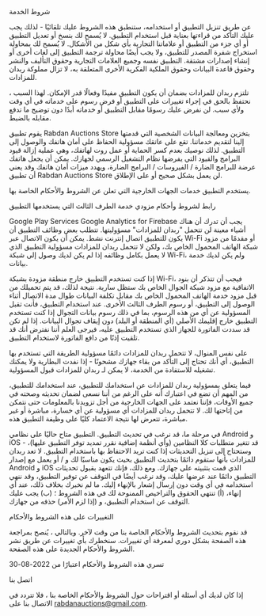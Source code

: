 شروط الخدمة

عن طريق تنزيل التطبيق أو استخدامه، ستنطبق هذه الشروط عليك تلقائيًا - لذلك يجب عليك التأكد من قراءتها بعناية قبل استخدام التطبيق. لا يُسمح لك بنسخ أو تعديل التطبيق أو أي جزء من التطبيق أو علاماتنا التجارية بأي شكل من الأشكال. لا يُسمح لك بمحاولة استخراج شفرة المصدر للتطبيق، ولا يجب أيضًا محاولة ترجمة التطبيق إلى لغات أخرى أو إنشاء إصدارات مشتقة. التطبيق نفسه وجميع العلامات التجارية وحقوق التأليف والنشر وحقوق قاعدة البيانات وحقوق الملكية الفكرية الأخرى المتعلقة به، لا تزال مملوكة ربدان للمزادات.

تلتزم ربدان للمزادات بضمان أن يكون التطبيق مفيدًا وفعالًا قدر الإمكان. لهذا السبب ، نحتفظ بالحق في إجراء تغييرات على التطبيق أو فرض رسوم على خدماته في أي وقت ولأي سبب. لن نفرض عليك رسومًا مقابل التطبيق أو خدماته أبدًا دون توضيح ما تدفع مقابله بالضبط.

يقوم تطبيق Rabdan Auctions Store بتخزين ومعالجة البيانات الشخصية التي قدمتها إلينا لتقديم خدماتنا. تقع على عاتقك مسؤولية الحفاظ على أمان هاتفك والوصول إلى التطبيق. لذلك نوصيك بعدم كسر الحماية أو عمل روت لهاتفك، وهي عملية إزالة قيود البرامج والقيود التي يفرضها نظام التشغيل الرسمي لجهازك. يمكن أن يجعل هاتفك عرضة للبرامج الضارة / الفيروسات / البرامج الضارة، ويهدد ميزات أمان هاتفك وقد يعني أن تطبيق Rabdan Auctions Store لن يعمل بشكل صحيح أو على الإطلاق.

يستخدم التطبيق خدمات الجهات الخارجية التي تعلن عن الشروط والأحكام الخاصة بها.

رابط لشروط وأحكام مزودي خدمة الطرف الثالث التي يستخدمها التطبيق

Google Play Services
Google Analytics for Firebase
يجب أن تدرك أن هناك أشياء معينة لن تتحمل "ربدان للمزادات" مسؤوليتها. تتطلب بعض وظائف التطبيق أن يكون للتطبيق اتصال إنترنت نشط. يمكن أن يكون الاتصال عبر Wi-Fi أو مقدمًا من مزود شبكة الهاتف المحمول الخاص بك، ولكن لا تتحمل ربدان للمزادات مسؤولية التطبيق الذي لا يعمل بكامل وظائفه إذا لم يكن لديك وصول إلى شبكة Wi-Fi، ولم يكن لديك خدمة بيانات.

إذا كنت تستخدم التطبيق خارج منطقة مزودة بشبكة Wi-Fi، فيجب أن تتذكر أن بنود الاتفاقية مع مزود شبكة الجوال الخاص بك ستظل سارية. نتيجة لذلك، قد يتم تحميلك من قبل مزود خدمة الهاتف المحمول الخاص بك مقابل تكلفة البيانات طوال مدة الاتصال أثناء الوصول إلى التطبيق، أو رسوم الطرف الثالث الأخرى. عند استخدام التطبيق، فأنت تقبل المسؤولية عن أي من هذه الرسوم، بما في ذلك رسوم بيانات التجوال إذا كنت تستخدم التطبيق خارج إقليمك الأصلي (أي المنطقة أو البلد) دون إيقاف تجوال البيانات. إذا لم تكن قد سددت الفاتورة للجهاز الذي تستخدم التطبيق عليه، فيرجى العلم أننا نفترض أنك قد تلقيت إذنًا من دافع الفاتورة لاستخدام التطبيق.

على نفس المنوال، لا تتحمل ربدان للمزادات دائمًا مسؤولية الطريقة التي تستخدم بها التطبيق، أي أنك تحتاج إلى التأكد من بقاء جهازك مشحونًا - إذا نفدت البطارية ولا يمكنك تشغيله للاستفادة من الخدمة، لا يمكن لـ ربدان للمزادات قبول المسؤولية.

فيما يتعلق بمسؤولية ربدان للمزادات عن استخدامك للتطبيق، عند استخدامك للتطبيق، من المهم أن تضع في اعتبارك أنه على الرغم من أننا نسعى لضمان تحديثه وصحته في جميع الأوقات، فإننا نعتمد على الجهات الخارجية من أجل تزويدنا بالمعلومات حتى نتمكن من إتاحتها لك. لا تتحمل ربدان للمزادات أي مسؤولية عن أي خسارة، مباشرة أو غير مباشرة، تتعرض لها نتيجة الاعتماد كليًا على وظيفة التطبيق هذه.

في مرحلة ما، قد نرغب في تحديث التطبيق. التطبيق متاح حاليًا على نظامي Android و iOS - قد تتغير متطلبات كلا النظامين (وأي أنظمة إضافية نقرر تمديد توفر التطبيق عليها)، وستحتاج إلى تنزيل التحديثات إذا كنت تريد الاحتفاظ بها باستخدام التطبيق. لا تعد ربدان للمزادات بأنها ستقوم دائمًا بتحديث التطبيق بحيث يكون مناسبًا لك و / أو يعمل مع إصدار Android و iOS الذي قمت بتثبيته على جهازك. ومع ذلك، فإنك تتعهد بقبول تحديثات التطبيق دائمًا عند عرضها عليك، وقد نرغب أيضًا في التوقف عن توفير التطبيق، وقد ننهي استخدامه في أي وقت دون إرسال إشعار بالإنهاء إليك. ما لم نخبرك بخلاف ذلك، عند أي إنهاء، (أ) تنتهي الحقوق والتراخيص الممنوحة لك في هذه الشروط ؛ (ب) يجب عليك التوقف عن استخدام التطبيق، و (إذا لزم الأمر) حذفه من جهازك.

التغييرات على هذه الشروط والأحكام

قد نقوم بتحديث الشروط والأحكام الخاصة بنا من وقت لآخر. وبالتالي ، يُنصح بمراجعة هذه الصفحة بشكل دوري لمعرفة أي تغييرات. سنخطرك بأي تغييرات عن طريق نشر الشروط والأحكام الجديدة على هذه الصفحة.

تسري هذه الشروط والأحكام اعتبارًا من 2022-08-30

اتصل بنا

إذا كان لديك أي أسئلة أو اقتراحات حول الشروط والأحكام الخاصة بنا ، فلا تتردد في الاتصال بنا على rabdanauctions@gmail.com.
